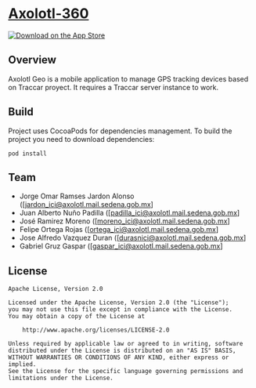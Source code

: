 # [Axolotl-360](http://axolotl.sedena.gob.mx:8082/)

[![Download on the App Store](http://www.tananaev.com/badges/app-store.svg)](https://itunes.apple.com/app/traccar-manager/id1113966562)

## Overview

Axolotl Geo is a mobile application to manage GPS tracking devices based on Traccar proyect. It requires a Traccar server instance to work.

## Build

Project uses CocoaPods for dependencies management. To build the project you need to download dependencies:

```
pod install
```

## Team

- Jorge Omar Ramses Jardon Alonso ([jardon_ici@axolotl.mail.sedena.gob.mx]
- Juan Alberto Nuño Padilla ([padilla_ici@axolotl.mail.sedena.gob.mx]
- José Ramirez Moreno ([moreno_ici@axolotl.mail.sedena.gob.mx]
- Felipe Ortega Rojas ([ortega_ici@axolotl.mail.sedena.gob.mx]
- Jose Alfredo Vazquez Duran ([durasnici@axolotl.mail.sedena.gob.mx]
- Gabriel Gruz Gaspar ([gaspar_ici@axolotl.mail.sedena.gob.mx]


## License

    Apache License, Version 2.0

    Licensed under the Apache License, Version 2.0 (the "License");
    you may not use this file except in compliance with the License.
    You may obtain a copy of the License at

        http://www.apache.org/licenses/LICENSE-2.0

    Unless required by applicable law or agreed to in writing, software
    distributed under the License is distributed on an "AS IS" BASIS,
    WITHOUT WARRANTIES OR CONDITIONS OF ANY KIND, either express or implied.
    See the License for the specific language governing permissions and
    limitations under the License.
